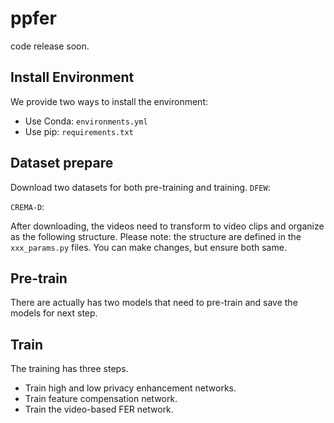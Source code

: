 # ppfer

code release soon.

## Install Environment
We provide two ways to install the environment:
- Use Conda: `environments.yml`
- Use pip: `requirements.txt`

## Dataset prepare
Download two datasets for both pre-training and training.
`DFEW`: 

`CREMA-D`:

After downloading, the videos need to transform to video clips and organize as the following structure. Please note: the structure are defined in the `xxx_params.py` files. You can make changes, but ensure both same.

  
## Pre-train
There are actually has two models that need to pre-train and save the models for next step.



## Train
The training has three steps.
- Train high and low privacy enhancement networks.
- Train feature compensation network. 
- Train the video-based FER network.

